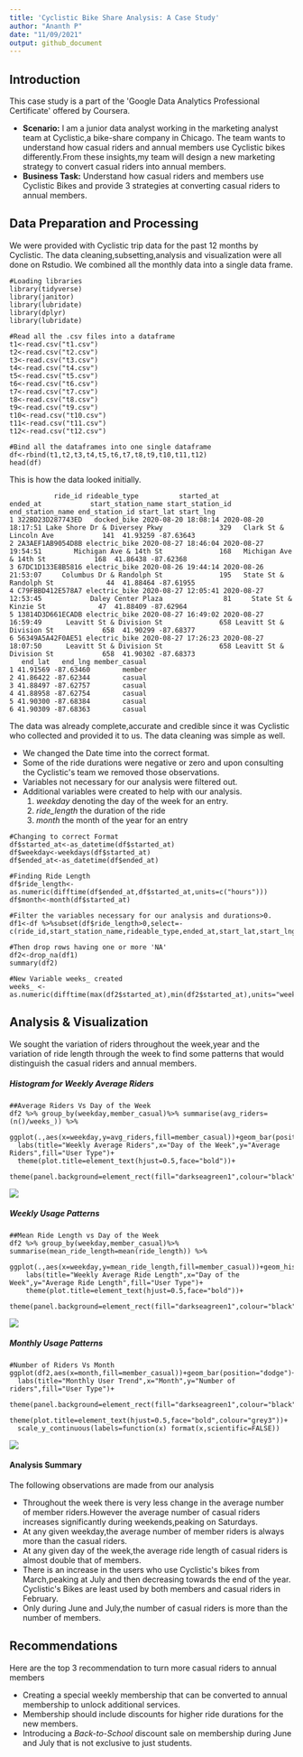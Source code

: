 ```yaml
---
title: 'Cyclistic Bike Share Analysis: A Case Study'
author: "Ananth P"
date: "11/09/2021"
output: github_document
---
```


## Introduction 
This case study is a part of the 'Google Data Analytics Professional Certificate' offered by Coursera.

- **Scenario:** I am a junior data analyst working in the marketing analyst team at Cyclistic,a bike-share company in Chicago. The team wants to understand how casual riders and annual members use Cyclistic bikes differently.From these insights,my team will design a new marketing strategy to convert casual riders into annual members.
- **Business Task:** Understand how casual riders and members use Cyclistic Bikes and provide 3 strategies at converting casual riders to annual members.

## Data Preparation and Processing

We were provided with Cyclistic trip data for the past 12 months by Cyclistic. The data cleaning,subsetting,analysis and visualization were all done on Rstudio. We combined all the monthly data into a single data frame.

```
#Loading libraries
library(tidyverse)
library(janitor)
library(lubridate)
library(dplyr)
library(lubridate)

#Read all the .csv files into a dataframe
t1<-read.csv("t1.csv")
t2<-read.csv("t2.csv")
t3<-read.csv("t3.csv")
t4<-read.csv("t4.csv")
t5<-read.csv("t5.csv")
t6<-read.csv("t6.csv")
t7<-read.csv("t7.csv")
t8<-read.csv("t8.csv")
t9<-read.csv("t9.csv")
t10<-read.csv("t10.csv")
t11<-read.csv("t11.csv")
t12<-read.csv("t12.csv")

#Bind all the dataframes into one single dataframe
df<-rbind(t1,t2,t3,t4,t5,t6,t7,t8,t9,t10,t11,t12)
head(df)
```

This is how the data looked initially.


               ride_id rideable_type          started_at            ended_at            start_station_name start_station_id         end_station_name end_station_id start_lat start_lng
    1 322BD23D287743ED   docked_bike 2020-08-20 18:08:14 2020-08-20 18:17:51 Lake Shore Dr & Diversey Pkwy              329   Clark St & Lincoln Ave            141  41.93259 -87.63643
    2 2A3AEF1AB9054D8B electric_bike 2020-08-27 18:46:04 2020-08-27 19:54:51        Michigan Ave & 14th St              168   Michigan Ave & 14th St            168  41.86438 -87.62368
    3 67DC1D133E8B5816 electric_bike 2020-08-26 19:44:14 2020-08-26 21:53:07     Columbus Dr & Randolph St              195   State St & Randolph St             44  41.88464 -87.61955
    4 C79FBBD412E578A7 electric_bike 2020-08-27 12:05:41 2020-08-27 12:53:45            Daley Center Plaza               81     State St & Kinzie St             47  41.88409 -87.62964
    5 13814D3D661ECADB electric_bike 2020-08-27 16:49:02 2020-08-27 16:59:49      Leavitt St & Division St              658 Leavitt St & Division St            658  41.90299 -87.68377
    6 56349A5A42F0AE51 electric_bike 2020-08-27 17:26:23 2020-08-27 18:07:50      Leavitt St & Division St              658 Leavitt St & Division St            658  41.90302 -87.68373
       end_lat   end_lng member_casual
    1 41.91569 -87.63460        member
    2 41.86422 -87.62344        casual
    3 41.88497 -87.62757        casual
    4 41.88958 -87.62754        casual
    5 41.90300 -87.68384        casual
    6 41.90309 -87.68363        casual

The data was already complete,accurate and credible since it was Cyclistic who collected and provided it to us. The data cleaning was simple as well. 

- We changed the Date time into the correct format. 
- Some of the ride durations were negative or zero and upon consulting the Cyclistic's team we removed those observations.
- Variables not necessary for our analysis were filtered out.
- Additional variables were created to help with our analysis. 
  1. *weekday* denoting the day of the week for an entry.
  2. *ride_length* the duration of the ride 
  3. *month* the month of the year for an entry

``` 
#Changing to correct Format
df$started_at<-as_datetime(df$started_at)
df$weekday<-weekdays(df$started_at)
df$ended_at<-as_datetime(df$ended_at)

#Finding Ride Length
df$ride_length<-as.numeric(difftime(df$ended_at,df$started_at,units=c("hours")))
df$month<-month(df$started_at)

#Filter the variables necessary for our analysis and durations>0.
df1<-df %>%subset(df$ride_length>0,select=-c(ride_id,start_station_name,rideable_type,ended_at,start_lat,start_lng,end_lat,end_lng,start_station_id,end_station_name,end_station_id))

#Then drop rows having one or more 'NA'
df2<-drop_na(df1)         
summary(df2)

#New Variable weeks_ created
weeks_ <-as.numeric(difftime(max(df2$started_at),min(df2$started_at),units="weeks"))
```

## Analysis & Visualization

We sought the variation of riders throughout the week,year and the variation of ride length through the week to find some patterns that would distinguish the casual riders and annual members.

##### Histogram for Weekly Average Riders
``` 
##Average Riders Vs Day of the Week
df2 %>% group_by(weekday,member_casual)%>% summarise(avg_riders=(n()/weeks_)) %>% 
  ggplot(.,aes(x=weekday,y=avg_riders,fill=member_casual))+geom_bar(position="dodge",stat="identity")+
  labs(title="Weekly Average Riders",x="Day of the Week",y="Average Riders",fill="User Type")+
  theme(plot.title=element_text(hjust=0.5,face="bold"))+
  theme(panel.background=element_rect(fill="darkseagreen1",colour="black"),plot.background=element_rect(fill="palegoldenrod"))
```

![](Rplot1.png)

##### Weekly Usage Patterns
```
##Mean Ride Length vs Day of the Week
df2 %>% group_by(weekday,member_casual)%>% summarise(mean_ride_length=mean(ride_length)) %>%
  ggplot(.,aes(x=weekday,y=mean_ride_length,fill=member_casual))+geom_histogram(position="dodge",stat="identity")+
    labs(title="Weekly Average Ride Length",x="Day of the Week",y="Average Ride Length",fill="User Type")+
    theme(plot.title=element_text(hjust=0.5,face="bold"))+
    theme(panel.background=element_rect(fill="darkseagreen1",colour="black"),plot.background=element_rect(fill="palegoldenrod"))
```

![](Rplot2.png)

##### Monthly Usage Patterns
``` 
#Number of Riders Vs Month
ggplot(df2,aes(x=month,fill=member_casual))+geom_bar(position="dodge")+
  labs(title="Monthly User Trend",x="Month",y="Number of riders",fill="User Type")+
  theme(panel.background=element_rect(fill="darkseagreen1",colour="black"),plot.background=element_rect(fill="palegoldenrod"))+
  theme(plot.title=element_text(hjust=0.5,face="bold",colour="grey3"))+
  scale_y_continuous(labels=function(x) format(x,scientific=FALSE))
```

![](Rplot3.png)

#### Analysis Summary
The following observations are made from our analysis

- Throughout the week there is very less change in the average number of member riders.However the average number of casual riders increases significantly during weekends,peaking on Saturdays.
- At any given weekday,the average number of member riders is always more than the casual riders.
- At any given day of the week,the average ride length of casual riders is almost double that of members.
- There is an increase in the users who use Cyclistic's bikes from March,peaking at July and then decreasing towards the end of the year. Cyclistic's Bikes are least used by both members and casual riders in February. 
- Only during June and July,the number of casual riders is more than the number of members.


## Recommendations
Here are the top 3 recommendation to turn more casual riders to annual members

- Creating a special weekly membership that can be converted to annual membership to unlock additional services. 
- Membership should include discounts for higher ride durations for the new members.
- Introducing a *Back-to-School* discount sale on membership during June and July that is not exclusive to just students.
